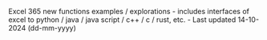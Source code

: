 Excel 365 new functions examples / explorations - includes interfaces of excel to python / java / java script / c++ / c / rust, etc. - Last updated 14-10-2024 (dd-mm-yyyy) 
